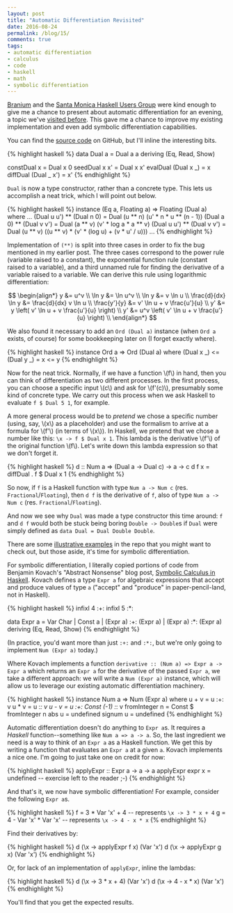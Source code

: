 ```yaml
---
layout: post
title: "Automatic Differentiation Revisited"
date: 2016-08-24
permalink: /blog/15/
comments: true
tags:
- automatic differentiation
- calculus
- code
- haskell
- math
- symbolic differentiation
---
```


[Branium][2] and the [Santa Monica Haskell Users Group][1] were kind enough to give me a chance to present about automatic differentiation for an evening, a topic we've [visited before][3]. This gave me a chance to improve my existing implementation and even add symbolic differentiation capabilities.

<!--break-->

You can find the [source code][4] on GitHub, but I'll inline the interesting bits.

{% highlight haskell %}
data Dual a = Dual a a
  deriving (Eq, Read, Show)

constDual x = Dual x 0
seedDual x x' = Dual x x'
evalDual (Dual x _) = x
diffDual (Dual _ x') = x'
{% endhighlight %}

`Dual` is now a type constructor, rather than a concrete type. This lets us accomplish a neat trick, which I will point out below.

{% highlight haskell %}
instance (Eq a, Floating a) => Floating (Dual a) where
  ...
  (Dual u u') ** (Dual n 0)
    = Dual (u ** n) (u' * n * u ** (n - 1))
  (Dual a 0) ** (Dual v v')
    = Dual (a ** v) (v' * log a * a ** v)
  (Dual u u') ** (Dual v v')
    = Dual (u ** v) ((u ** v) * (v' * (log u) + (v * u' / u)))
  ...
{% endhighlight %}

Implementation of `(**)` is split into three cases in order to fix the bug mentioned in my earlier post. The three cases correspond to the power rule (variable raised to a constant), the exponential function rule (constant raised to a variable), and a third unnamed rule for finding the derivative of a variable raised to a variable. We can derive this rule using logarithmic differentiation:

$$
\begin{align*}
  y &= u^v \\
  \ln y &= \ln u^v \\
  \ln y &= v \ln u \\
  \frac{d}{dx} \ln y &= \frac{d}{dx} v \ln u \\
  \frac{y'}{y} &= v' \ln u + v \frac{u'}{u} \\
  y' &= y \left( v' \ln u + v \frac{u'}{u} \right) \\
  y' &= u^v \left( v' \ln u + v \frac{u'}{u} \right) \\
\end{align*}
$$

We also found it necessary to add an `Ord (Dual a)` instance (when `Ord a` exists, of course) for some bookkeeping later on (I forget exactly where).

{% highlight haskell %}
instance Ord a => Ord (Dual a) where
  (Dual x _) <= (Dual y _) = x <= y
{% endhighlight %}

Now for the neat trick. Normally, if we have a function \\(f\\) in hand, then you can think of differentiation as two different processes. In the first process, you can choose a specific input \\(c\\) and ask for \\(f'(c)\\), presumably some kind of concrete type. We carry out this process when we ask Haskell to evaluate `f $ Dual 5 1`, for example.

A more general process would be to _pretend_ we chose a specific number (using, say, \\(x\\) as a placeholder) and use the formalism to arrive at a formula for \\(f'\\) (in terms of \\(x\\)). In Haskell, we pretend that we chose a number like this: `\x -> f $ Dual x 1`. This lambda is the derivative \\(f'\\) of the original function \\(f\\). Let's write down this lambda expression so that we don't forget it.

{% highlight haskell %}
d :: Num a => (Dual a -> Dual c) -> a -> c
d f x = diffDual . f $ Dual x 1
{% endhighlight %}

So now, if `f` is a Haskell function with type `Num a -> Num c` (res. `Fractional`/`Floating`), then `d f` is the derivative of `f`, also of type `Num a -> Num c` (res. `Fractional`/`Floating`).

And now we see why `Dual` was made a type constructor this time around: `f` and `d f` would both be stuck being boring `Double -> Double`s if `Dual` were simply defined as `data Dual = Dual Double Double`.

There are some [illustrative examples][5] in the repo that you might want to check out, but those aside, it's time for symbolic differentiation.

For symbolic differentiation, I literally copied portions of code from Benjamin Kovach's "Abstract Nonsense" blog post, [Symbolic Calculus in Haskell][6]. Kovach defines a type `Expr a` for algebraic expressions that accept and produce values of type `a` ("accept" and "produce" in paper-pencil-land, not in Haskell).

{% highlight haskell %}
infixl 4 :+:
infixl 5 :*:

data Expr a
  = Var Char
  | Const a
  | (Expr a) :+: (Expr a)
  | (Expr a) :*: (Expr a)
  deriving (Eq, Read, Show)
{% endhighlight %}

(In practice, you'd want more than just `:+:` and `:*:`, but we're only going to implement `Num (Expr a)` today.)

Where Kovach implements a function `derivative :: (Num a) => Expr a -> Expr a` which returns an `Expr a` for the derivative of the passed `Expr a`, we take a different approach: we will write a `Num (Expr a)` instance, which will allow us to leverage our existing automatic differentiation machinery.

{% highlight haskell %}
instance Num a => Num (Expr a) where
  u + v         = u :+: v
  u * v         = u :*: v
  u - v         = u :+: Const (-1) :*: v
  fromInteger n = Const $ fromInteger n
  abs u         = undefined
  signum u      = undefined
{% endhighlight %}

Automatic differentiation doesn't do anything to `Expr a`s. It requires a _Haskell_ function--something like `Num a => a -> a`. So, the last ingredient we need is a way to think of an `Expr a` as a Haskell function. We get this by writing a function that evaluates an `Expr a` at a given `a`. Kovach implements a nice one. I'm going to just take one on credit for now:

{% highlight haskell %}
applyExpr :: Expr a -> a -> a
applyExpr expr x = undefined -- exercise left to the reader ;-)
{% endhighlight %}

And that's it, we now have symbolic differentiation! For example, consider the following `Expr a`s.

{% highlight haskell %}
f = 3 * Var 'x' + 4 -- represents `\x -> 3 * x + 4`
g = 4 - Var 'x' * Var 'x' -- represents `\x -> 4 - x * x`
{% endhighlight %}

Find their derivatives by:

{% highlight haskell %}
d (\x -> applyExpr f x) (Var 'x')
d (\x -> applyExpr g x) (Var 'x')
{% endhighlight %}

Or, for lack of an implementation of `applyExpr`, inline the lambdas:

{% highlight haskell %}
d (\x -> 3 * x + 4) (Var 'x')
d (\x -> 4 - x * x) (Var 'x')
{% endhighlight %}

You'll find that you get the expected results.

  [1]: https://www.meetup.com/santa-monica-haskell/
  [2]: http://www.brainiumstudios.com/site/index.html
  [3]: /blog/10/
  [4]: https://github.com/friedbrice/AutoDiff
  [5]: https://github.com/friedbrice/AutoDiff/blob/master/src/Examples.hs
  [6]: http://5outh.blogspot.in/2013/05/symbolic-calculus-in-haskell.html
